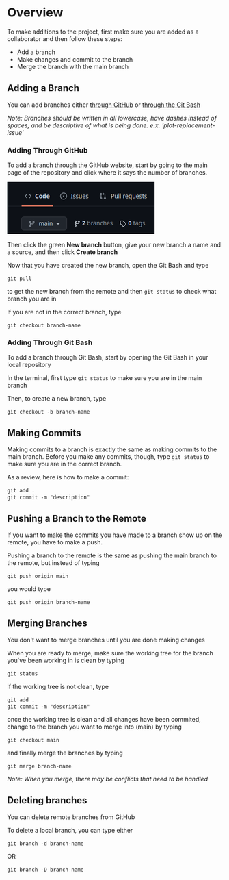 # Overview

To make additions to the project, first make sure you are added as a collaborator and then follow these steps:

* Add a branch
* Make changes and commit to the branch
* Merge the branch with the main branch

## Adding a Branch

You can add branches either [through GitHub](#-adding-through-github) or [through the Git Bash](#-adding-through-git-bash)

_Note: Branches should be written in all lowercase, have dashes instead of spaces, and be descriptive of what is being done. e.x. 'plot-replacement-issue'_

### Adding Through GitHub

To add a branch through the GitHub website, start by going to the main page of the repository and click where it says the number of branches.

![Branches Button](Images/branches-button.png)

Then click the green **New branch** button, give your new branch a name and a source, and then click **Create branch**

Now that you have created the new branch, open the Git Bash and type 

```
git pull
```

to get the new branch from the remote and then `git status` to check what branch you are in

If you are not in the correct branch, type 

```
git checkout branch-name
```

### Adding Through Git Bash

To add a branch through Git Bash, start by opening the Git Bash in your local repository

In the terminal, first type `git status` to make sure you are in the main branch

Then, to create a new branch, type 

```
git checkout -b branch-name
```

## Making Commits

Making commits to a branch is exactly the same as making commits to the main branch. Before you make any commits, though, type `git status` to make sure you are in the correct branch.

As a review, here is how to make a commit:

```
git add .
git commit -m "description"
```

## Pushing a Branch to the Remote

If you want to make the commits you have made to a branch show up on the remote, you have to make a push.

Pushing a branch to the remote is the same as pushing the main branch to the remote, but instead of typing

```
git push origin main
```

you would type

```
git push origin branch-name
```

## Merging Branches

You don't want to merge branches until you are done making changes

When you are ready to merge, make sure the working tree for the branch you've been working in is clean by typing

```
git status
```

if the working tree is not clean, type

```
git add .
git commit -m "description"
```

once the working tree is clean and all changes have been commited, change to the branch you want to merge into (main) by typing

```
git checkout main
```

and finally merge the branches by typing

```
git merge branch-name
```

_Note: When you merge, there may be conflicts that need to be handled_

## Deleting branches

You can delete remote branches from GitHub

To delete a local branch, you can type either

```
git branch -d branch-name
```

OR

```
git branch -D branch-name
```
